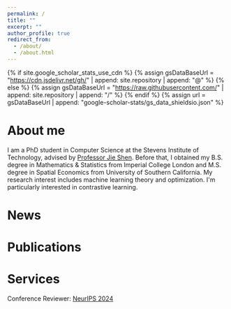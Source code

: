 ```yaml
---
permalink: /
title: ""
excerpt: ""
author_profile: true
redirect_from: 
  - /about/
  - /about.html
---
```


{% if site.google_scholar_stats_use_cdn %}
{% assign gsDataBaseUrl = "https://cdn.jsdelivr.net/gh/" | append: site.repository | append: "@" %}
{% else %}
{% assign gsDataBaseUrl = "https://raw.githubusercontent.com/" | append: site.repository | append: "/" %}
{% endif %}
{% assign url = gsDataBaseUrl | append: "google-scholar-stats/gs_data_shieldsio.json" %}

<span class='anchor' id='about-me'></span>

# About me
I am a PhD student in Computer Science at the Stevens Institute of Technology, advised by [Professor Jie Shen](https://sites.google.com/site/jieshensjtu). Before that, I obtained my B.S. degree in Mathematics & Statistics from Imperial College London and M.S. degree in Spatial Economics from University of Southern California. My research interest includes machine learning theory and optimization. I'm particularly interested in contrastive learning. 

# News


# Publications 


# Services
Conference Reviewer: [NeurIPS 2024](https://neurips.cc/)
